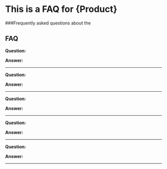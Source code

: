 # This is a FAQ for {Product}  
###Frequently asked questions about the <Product>

## FAQ

**Question:** <Question text>

**Answer:** <Answer text>

--------------------------------------------------------------------------------------------------------------------------------------------------------

**Question:** <Question text>

**Answer:** <Answer text>

--------------------------------------------------------------------------------------------------------------------------------------------------------

**Question:** <Question text>

**Answer:** <Answer text>

--------------------------------------------------------------------------------------------------------------------------------------------------------

**Question:** <Question text>

**Answer:** <Answer text>

--------------------------------------------------------------------------------------------------------------------------------------------------------

**Question:** <Question text>

**Answer:** <Answer text>

--------------------------------------------------------------------------------------------------------------------------------------------------------
